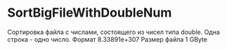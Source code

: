 # SortBigFileWithDoubleNum
Сортировка файла с числами, состоящего из чисел типа double. Одна строка - одно число. Формат 8.33891e+307 Размер файла 1 GByte
